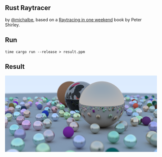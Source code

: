 Rust Raytracer
--
by [@michalbe](http://github.com/michalbe), based on a [Raytracing in one weekend](https://github.com/petershirley/raytracinginoneweekend) book by Peter Shirley.

## Run
```
time cargo run --release > result.ppm
```

## Result
![result.png](result.png)
